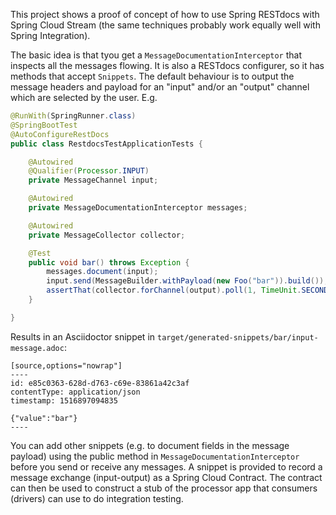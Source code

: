 This project shows a proof of concept of how to use Spring RESTdocs with Spring Cloud Stream (the same techniques probably work equally well with Spring Integration).

The basic idea is that tyou get a `MessageDocumentationInterceptor` that inspects all the messages flowing. It is also a RESTdocs configurer, so it has methods that accept `Snippets`. The default behaviour is to output the message headers and payload for an "input" and/or an "output" channel which are selected by the user. E.g.

```java
@RunWith(SpringRunner.class)
@SpringBootTest
@AutoConfigureRestDocs
public class RestdocsTestApplicationTests {

	@Autowired
	@Qualifier(Processor.INPUT)
	private MessageChannel input;

	@Autowired
	private MessageDocumentationInterceptor messages;

	@Autowired
	private MessageCollector collector;

	@Test
	public void bar() throws Exception {
		messages.document(input);
		input.send(MessageBuilder.withPayload(new Foo("bar")).build());
		assertThat(collector.forChannel(output).poll(1, TimeUnit.SECONDS)).isNotNull();
	}

}
```

Results in an Asciidoctor snippet in `target/generated-snippets/bar/input-message.adoc`:

```
[source,options="nowrap"]
----
id: e85c0363-628d-d763-c69e-83861a42c3af
contentType: application/json
timestamp: 1516897094835

{"value":"bar"}
----
```

You can add other snippets (e.g. to document fields in the message payload) using the public method in `MessageDocumentationInterceptor` before you send or receive any messages. A snippet is provided to record a message exchange (input-output) as a Spring Cloud Contract. The contract can then be used to construct a stub of the processor app that consumers (drivers) can use to do integration testing.
